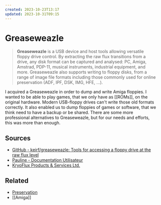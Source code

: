 ```yaml
---
created: 2023-10-23T13:17
updated: 2023-10-31T09:15
---
```

# Greaseweazle
> **Greaseweazle** is a USB device and host tools allowing versatile floppy drive control. By extracting the raw flux transitions from a drive, any disk format can be captured and analysed: PC, Amiga, Amstrad, PDP-11, musical instruments, industrial equipment, and more. Greaseweazle also supports writing to floppy disks, from a range of image file formats including those commonly used for online preservation (ADF, IPF, DSK, IMG, HFE, ...).

I acquired a Greaseweazle in order to dump and write Amiga floppies. I wanted to be able to play games, that we only have as [[ROMs]], on the original hardware. Modern USB-floppy drives can't write those old formats correctly. It also enabled us to dump floppies of games or software, that we think need to have a backup or be shared. There are some more professional alternatives to Greaseweazle, but for our needs and efforts, this was more than enough.
## Sources
- [GitHub - keirf/greaseweazle: Tools for accessing a floppy drive at the raw flux level](https://github.com/keirf/Greaseweazle/)
- [Pauline - Documentation Utilisateur](https://wernli.pages.in2p3.fr/pauline-doc/en/)
- [KryoFlux Products & Services Ltd.](https://kryoflux.com/)
## Related
- [Preservation](notes/Preservation.md)
- [[Amiga]]